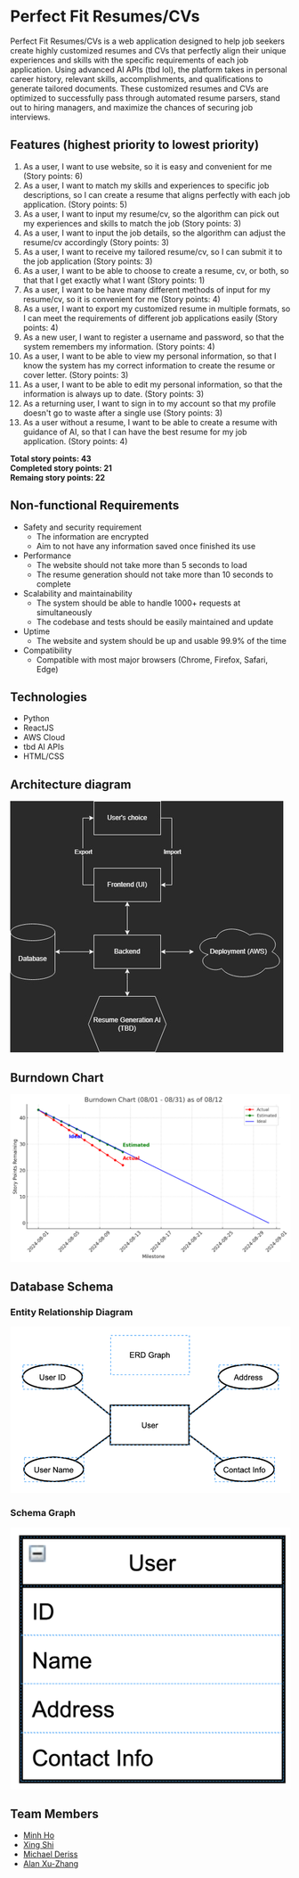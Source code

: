 # Perfect Fit Resumes/CVs
Perfect Fit Resumes/CVs is a web application designed to help job seekers create highly customized resumes and CVs that perfectly align their unique experiences and skills with the specific requirements of each job application. Using advanced AI APIs (tbd lol), the platform takes in personal career history, relevant skills, accomplishments, and qualifications to generate tailored documents. These customized resumes and CVs are optimized to successfully pass through automated resume parsers, stand out to hiring managers, and maximize the chances of securing job interviews. 

## Features (highest priority to lowest priority)
1. As a user, I want to use website, so it is easy and convenient for me (Story points: 6)
2. As a user, I want to match my skills and experiences to specific job descriptions, so I can create a resume that aligns perfectly with each job application. (Story points: 5)
3. As a user, I want to input my resume/cv, so the algorithm can pick out my experiences and skills to match the job (Story points: 3)
4. As a user, I want to input the job details, so the algorithm can adjust the resume/cv accordingly (Story points: 3)
5. As a user, I want to receive my tailored resume/cv, so I can submit it to the job application (Story points: 3)
6. As a user, I want to be able to choose to create a resume, cv, or both, so that that I get exactly what I want (Story points: 1)
7. As a user, I want to be have many different methods of input for my resume/cv, so it is convenient for me (Story points: 4)
8. As a user, I want to export my customized resume in multiple formats, so I can meet the requirements of different job applications easily (Story points: 4)
9. As a new user, I want to register a username and password, so that the system remembers my information. (Story points: 4)
10. As a user, I want to be able to view my personal information, so that I know the system has my correct information to create the resume or cover letter. (Story points: 3)
11. As a user, I want to be able to edit my personal information, so that the information is always up to date. (Story points: 3)
12. As a returning user, I want to sign in to my account so that my profile doesn't go to waste after a single use (Story points: 3)
13. As a user without a resume, I want to be able to create a resume with guidance of AI, so that I can have the best resume for my job application. (Story points: 4)

**Total story points: 43**<br>
**Completed story points: 21**<br>
**Remaing story points: 22**<br>

## Non-functional Requirements
- Safety and security requirement
    - The information are encrypted
    - Aim to not have any information saved once finished its use
- Performance
    - The website should not take more than 5 seconds to load
    - The resume generation should not take more than 10 seconds to complete
- Scalability and maintainability
    - The system should be able to handle 1000+ requests at simultaneously
    - The codebase and tests should be easily maintained and update
- Uptime
    - The website and system should be up and usable 99.9% of the time
- Compatibility
    - Compatible with most major browsers (Chrome, Firefox, Safari, Edge)

## Technologies
* Python
* ReactJS
* AWS Cloud
* tbd AI APIs
* HTML/CSS

## Architecture diagram
![Architecture Diagram](/Burndown/cs179karchitecture.jpg)

## Burndown Chart
![Architecture Diagram](/Burndown/bdc812.png)

## Database Schema
### Entity Relationship Diagram
![Architecture Diagram](/Burndown/ERD.png)
### Schema Graph
![Architecture Diagram](/Burndown/DBschema.png)

## Team Members
* [Minh Ho](https://github.com/mnvho)
* [Xing Shi](https://github.com/xing-coder)
* [Michael Deriss](https://github.com/MichaelJDeriss)
* [Alan Xu-Zhang](https://github.com/Beodrag)
